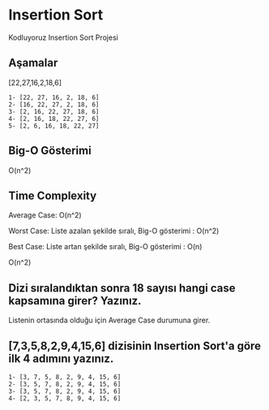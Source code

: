 # Insertion Sort

Kodluyoruz Insertion Sort Projesi

## Aşamalar

[22,27,16,2,18,6]

```
1- [22, 27, 16, 2, 18, 6]
2- [16, 22, 27, 2, 18, 6]
3- [2, 16, 22, 27, 18, 6]
4- [2, 16, 18, 22, 27, 6]
5- [2, 6, 16, 18, 22, 27]
```

## Big-O Gösterimi

O(n^2)

## Time Complexity

Average Case: O(n^2)

Worst Case: Liste azalan şekilde sıralı, Big-O gösterimi : O(n^2)

Best Case: Liste artan şekilde sıralı, Big-O gösterimi : O(n)

O(n^2)

## Dizi sıralandıktan sonra 18 sayısı hangi case kapsamına girer? Yazınız.

Listenin ortasında olduğu için Average Case durumuna girer.

## [7,3,5,8,2,9,4,15,6] dizisinin Insertion Sort'a göre ilk 4 adımını yazınız.

```
1- [3, 7, 5, 8, 2, 9, 4, 15, 6]
2- [3, 5, 7, 8, 2, 9, 4, 15, 6]
3- [3, 5, 7, 8, 2, 9, 4, 15, 6]
4- [2, 3, 5, 7, 8, 9, 4, 15, 6]
```
